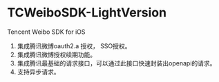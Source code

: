 TCWeiboSDK-LightVersion
=======================

Tencent Weibo SDK for iOS

1. 集成腾讯微博oauth2.a 授权， SSO授权。
2. 集成腾讯微博授权续期功能。
3. 集成腾讯最基础的请求接口，可以通过此接口快速封装出openapi的请求。
4. 支持异步请求。
